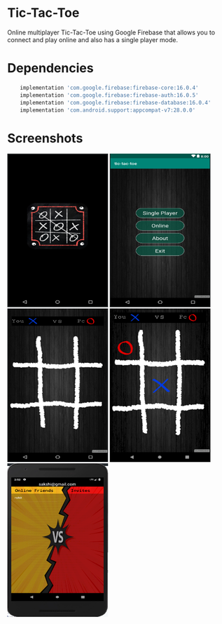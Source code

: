# Tic-Tac-Toe
Online multiplayer Tic-Tac-Toe using Google Firebase that allows you to connect and play online and also has a single player mode.

# Dependencies
```bash
    implementation 'com.google.firebase:firebase-core:16.0.4'
    implementation 'com.google.firebase:firebase-auth:16.0.5'
    implementation 'com.google.firebase:firebase-database:16.0.4'
    implementation 'com.android.support:appcompat-v7:28.0.0'
```
# Screenshots
<img src="gitpics/tsplash.PNG" width="230" height="350">
<img src="gitpics/tselect.PNG" width="230" height="350">
<img src="gitpics/tgame.PNG" width="230" height="350">
<img src="gitpics/game.PNG" width="230" height="350">
<img src="gitpics/online.PNG" width="230" height="350">
